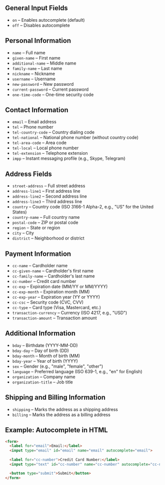 ## General Input Fields
- `on` – Enables autocomplete (default)
- `off` – Disables autocomplete

## Personal Information
- `name` – Full name
- `given-name` – First name
- `additional-name` – Middle name
- `family-name` – Last name
- `nickname` – Nickname
- `username` – Username
- `new-password` – New password
- `current-password` – Current password
- `one-time-code` – One-time security code

## Contact Information
- `email` – Email address
- `tel` – Phone number
- `tel-country-code` – Country dialing code
- `tel-national` – National phone number (without country code)
- `tel-area-code` – Area code
- `tel-local` – Local phone number
- `tel-extension` – Telephone extension
- `impp` – Instant messaging profile (e.g., Skype, Telegram)

## Address Fields
- `street-address` – Full street address
- `address-line1` – First address line
- `address-line2` – Second address line
- `address-line3` – Third address line
- `country` – Country code (ISO 3166-1 Alpha-2, e.g., "US" for the United States)
- `country-name` – Full country name
- `postal-code` – ZIP or postal code
- `region` – State or region
- `city` – City
- `district` – Neighborhood or district

## Payment Information
- `cc-name` – Cardholder name
- `cc-given-name` – Cardholder's first name
- `cc-family-name` – Cardholder's last name
- `cc-number` – Credit card number
- `cc-exp` – Expiration date (MM/YY or MM/YYYY)
- `cc-exp-month` – Expiration month (MM)
- `cc-exp-year` – Expiration year (YY or YYYY)
- `cc-csc` – Security code (CVC, CVV)
- `cc-type` – Card type (Visa, Mastercard, etc.)
- `transaction-currency` – Currency (ISO 4217, e.g., "USD")
- `transaction-amount` – Transaction amount

## Additional Information
- `bday` – Birthdate (YYYY-MM-DD)
- `bday-day` – Day of birth (DD)
- `bday-month` – Month of birth (MM)
- `bday-year` – Year of birth (YYYY)
- `sex` – Gender (e.g., "male", "female", "other")
- `language` – Preferred language (ISO 639-1, e.g., "en" for English)
- `organization` – Company name
- `organization-title` – Job title

## Shipping and Billing Information
- `shipping` – Marks the address as a shipping address
- `billing` – Marks the address as a billing address

## Example: Autocomplete in HTML
```html
<form>
  <label for="email">Email:</label>
  <input type="email" id="email" name="email" autocomplete="email">
  
  <label for="cc-number">Credit Card Number:</label>
  <input type="text" id="cc-number" name="cc-number" autocomplete="cc-number">

  <button type="submit">Submit</button>
</form>
